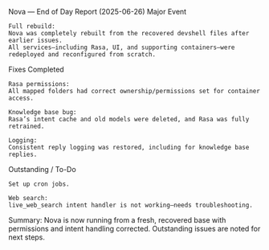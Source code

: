 Nova — End of Day Report (2025-06-26)
Major Event

    Full rebuild:
    Nova was completely rebuilt from the recovered devshell files after earlier issues.
    All services—including Rasa, UI, and supporting containers—were redeployed and reconfigured from scratch.

Fixes Completed

    Rasa permissions:
    All mapped folders had correct ownership/permissions set for container access.

    Knowledge base bug:
    Rasa’s intent cache and old models were deleted, and Rasa was fully retrained.

    Logging:
    Consistent reply logging was restored, including for knowledge base replies.

Outstanding / To-Do

    Set up cron jobs.

    Web search:
    live_web_search intent handler is not working—needs troubleshooting.

Summary:
Nova is now running from a fresh, recovered base with permissions and intent handling corrected.
Outstanding issues are noted for next steps.
